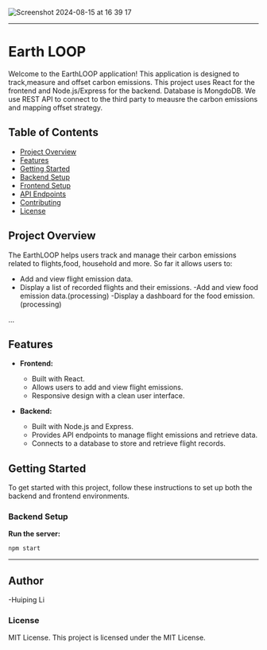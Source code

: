 ![Screenshot 2024-08-15 at 16 39 17](https://github.com/user-attachments/assets/65746fdd-d58e-4703-b622-74efb5e5141e)





------------------------------------------------------------------------------------------------------------------------------
# Earth LOOP 

Welcome to the EarthLOOP application! This application is designed to track,measure and offset carbon emissions. This project uses React for the frontend and Node.js/Express for the backend. Database is MongdoDB. We use REST API to connect to the third party to meausre the carbon emissions and mapping offset strategy.

## Table of Contents

- [Project Overview](#project-overview)
- [Features](#features)
- [Getting Started](#getting-started)
- [Backend Setup](#backend-setup)
- [Frontend Setup](#frontend-setup)
- [API Endpoints](#api-endpoints)
- [Contributing](#contributing)
- [License](#license)

## Project Overview

The EarthLOOP helps users track and manage their carbon emissions related to flights,food, household and more. So far it allows users to:
- Add and view flight emission data.
- Display a list of recorded flights and their emissions.
-Add and view food emission data.(processing)
-Display a dashboard for the food emission.(processing)

...

## Features

- **Frontend:**
  - Built with React.
  - Allows users to add and view flight emissions.
  - Responsive design with a clean user interface.

- **Backend:**
  - Built with Node.js and Express.
  - Provides API endpoints to manage flight emissions and retrieve data.
  - Connects to a database to store and retrieve flight records.

## Getting Started

To get started with this project, follow these instructions to set up both the backend and frontend environments.

### Backend Setup

**Run the server:**

```bash
npm start
```

------------------------------------------------------------------------------------------------------ 

## Author
-Huiping Li

### License
MIT License. This project is licensed under the MIT License.
